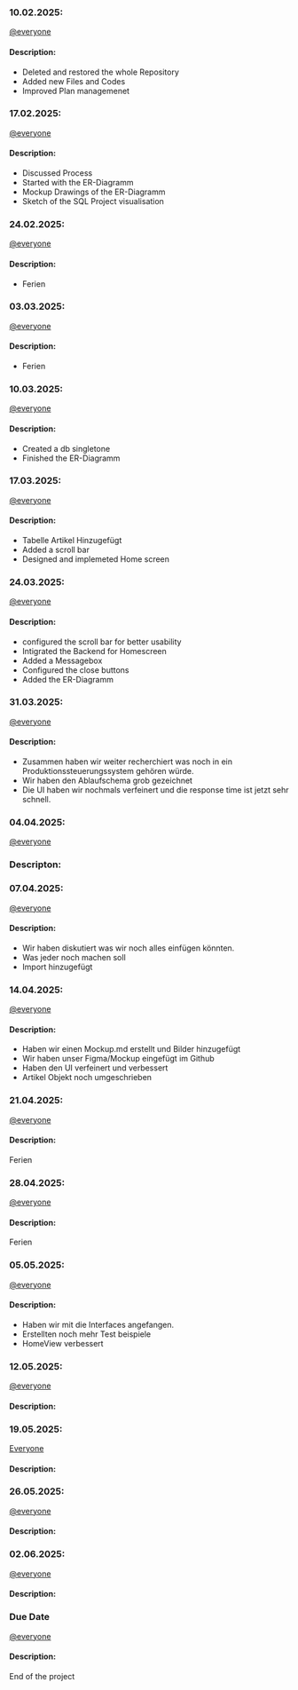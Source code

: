 ### 10.02.2025:
[@everyone](https://github.com/kingkushgaming/PSS/blob/main/docs/CONTRIBUTING.md)
#### Description:

- Deleted and restored the whole Repository
- Added new Files and Codes
- Improved Plan managemenet


### 17.02.2025:  
[@everyone](https://github.com/kingkushgaming/PSS/blob/main/docs/CONTRIBUTING.md)  
#### Description:

- Discussed Process
- Started with the ER-Diagramm
- Mockup Drawings of the ER-Diagramm
- Sketch of the SQL Project visualisation


### 24.02.2025:  
[@everyone](https://github.com/kingkushgaming/PSS/blob/main/docs/CONTRIBUTING.md)  
#### Description:
- Ferien

### 03.03.2025:  
[@everyone](https://github.com/kingkushgaming/PSS/blob/main/docs/CONTRIBUTING.md)  
#### Description:
- Ferien

### 10.03.2025:  
[@everyone](https://github.com/kingkushgaming/PSS/blob/main/docs/CONTRIBUTING.md)  
#### Description:
- Created a db singletone
- Finished the ER-Diagramm

### 17.03.2025:  
[@everyone](https://github.com/kingkushgaming/PSS/blob/main/docs/CONTRIBUTING.md)  
#### Description:
- Tabelle Artikel Hinzugefügt
- Added a scroll bar
- Designed and implemeted Home screen
 
### 24.03.2025:  
[@everyone](https://github.com/kingkushgaming/PSS/blob/main/docs/CONTRIBUTING.md)  
#### Description:
- configured the scroll bar for better usability
- Intigrated the Backend for Homescreen
- Added a Messagebox
- Configured the close buttons
- Added the ER-Diagramm

### 31.03.2025:  
[@everyone](https://github.com/kingkushgaming/PSS/blob/main/docs/CONTRIBUTING.md)  
#### Description:

- Zusammen haben wir weiter recherchiert was noch in ein Produktionssteuerungssystem gehören würde.
- Wir haben den Ablaufschema grob gezeichnet
- Die UI haben wir nochmals verfeinert und die response time ist jetzt sehr schnell.

### 04.04.2025:
[@everyone](https://github.com/kingkushgaming/PSS/blob/main/docs/CONTRIBUTING.md)  
### Descripton: 

### 07.04.2025:  
[@everyone](https://github.com/kingkushgaming/PSS/blob/main/docs/CONTRIBUTING.md)  
#### Description:
- Wir haben diskutiert was wir noch alles einfügen könnten.
- Was jeder noch machen soll
- Import hinzugefügt


### 14.04.2025:  
[@everyone](https://github.com/kingkushgaming/PSS/blob/main/docs/CONTRIBUTING.md)  
#### Description:
- Haben wir einen Mockup.md erstellt und Bilder hinzugefügt
- Wir haben unser Figma/Mockup eingefügt im Github
- Haben den UI verfeinert und verbessert
- Artikel Objekt noch umgeschrieben


### 21.04.2025:  
[@everyone](https://github.com/kingkushgaming/PSS/blob/main/docs/CONTRIBUTING.md)  
#### Description:
Ferien

### 28.04.2025:  
[@everyone](https://github.com/kingkushgaming/PSS/blob/main/docs/CONTRIBUTING.md)  
#### Description:
Ferien

### 05.05.2025:  
[@everyone](https://github.com/kingkushgaming/PSS/edit/main/docs/CONTRIBUTING.md)  
#### Description:
- Haben wir mit die Interfaces angefangen.
- Erstellten noch mehr Test beispiele
- HomeView verbessert 


### 12.05.2025:  
[@everyone](https://github.com/kingkushgaming/PSS/edit/main/docs/CONTRIBUTING.md)  
#### Description:


### 19.05.2025:  
[Everyone](https://github.com/kingkushgaming/PSS/edit/main/docs/CONTRIBUTING.md)  
#### Description:


### 26.05.2025:  
[@everyone](https://github.com/kingkushgaming/PSS/edit/main/docs/CONTRIBUTING.md)  
#### Description:


### 02.06.2025:  
[@everyone](https://github.com/kingkushgaming/PSS/edit/main/docs/CONTRIBUTING.md)  
#### Description:


### Due Date 
[@everyone](https://github.com/kingkushgaming/PSS/edit/main/docs/CONTRIBUTING.md)  
#### Description:
 End of the project 
